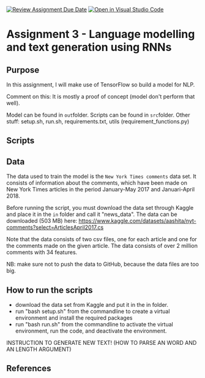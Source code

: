 [![Review Assignment Due Date](https://classroom.github.com/assets/deadline-readme-button-8d59dc4de5201274e310e4c54b9627a8934c3b88527886e3b421487c677d23eb.svg)](https://classroom.github.com/a/5f7lMH9Y)
[![Open in Visual Studio Code](https://classroom.github.com/assets/open-in-vscode-c66648af7eb3fe8bc4f294546bfd86ef473780cde1dea487d3c4ff354943c9ae.svg)](https://classroom.github.com/online_ide?assignment_repo_id=10586695&assignment_repo_type=AssignmentRepo)
# Assignment 3 - Language modelling and text generation using RNNs

## Purpose
In this assignment, I will make use of TensorFlow so build a model for NLP. 

Comment on this: It is mostly a proof of concept (model don't perform that well).

Model can be found in ```out```folder. 
Scripts can be found in ```src```folder. 
Other stuff: setup.sh, run.sh, requirements.txt, utils (requirement_functions.py)

## Scripts


## Data
The data used to train the model is the ```New York Times comments```  data set. It consists of information about the comments, which have been made on New York Times articles in the period January-May 2017 and Januari-April 2018. 

Before running the script, you must download the data set through Kaggle and place it in the ```in``` folder and call it "news_data". The data can be downloaded (503 MB) here: https://www.kaggle.com/datasets/aashita/nyt-comments?select=ArticlesApril2017.cs

Note that the data consists of two csv files, one for each article and one for the comments made on the given article. The data consists of over 2 million comments with 34 features.

NB: make sure not to push the data to GitHub, because the data files are too big. 

## How to run the scripts
- download the data set from Kaggle and put it in the in folder.
- run "bash setup.sh" from the commandline to create a virtual environment and install the required packages
- run "bash run.sh" from the commandline to activate the virtual environment, run the code, and deactivate the environment. 

INSTRUCTION TO GENERATE NEW TEXT! (HOW TO PARSE AN WORD AND AN LENGTH ARGUMENT)

## References